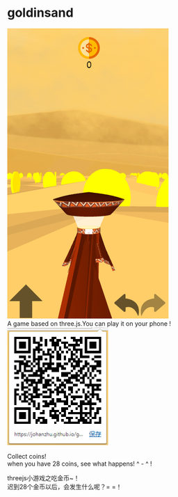 # goldinsand
![image](https://github.com/johanzhu/goldinsand/blob/gh-pages/img/goldinsand.png)</br>
A game based on three.js.You can play it on your phone !</br>
![image](https://github.com/johanzhu/goldinsand/blob/gh-pages/img/qr.png)</br>

Collect coins!</br>
when you have 28 coins, see what happens! ^ - ^ !</br>

threejs小游戏之吃金币~！</br>
迟到28个金币以后，会发生什么呢？= =！</br>
